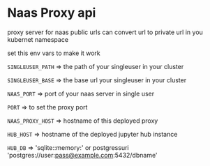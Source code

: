 # Naas Proxy api

proxy server for naas public urls
can convert url to private url in you kubernet namespace

set this env vars to make it work

`SINGLEUSER_PATH` => the path of your singleuser in your cluster

`SINGLEUSER_BASE` => the base url your singleuser in your cluster

`NAAS_PORT` => port of your naas server in single user

`PORT` => to set the proxy port

`NAAS_PROXY_HOST` => hostname of this deployed proxy

`HUB_HOST` => hostname of the deployed jupyter hub instance

`HUB_DB` => 'sqlite::memory:' or postgressuri 'postgres://user:pass@example.com:5432/dbname'